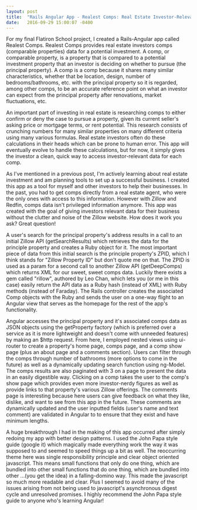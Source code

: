 ```yaml
---
layout: post
title:  "Rails Angular App - Realest Comps: Real Estate Investor-Relevant Data for Property Comps Without the Clutter"
date:   2016-09-29 15:00:07 -0400
---
```



For my final Flatiron School project, I created a Rails-Angular app called Realest Comps. Realest Comps provides real estate investors comps (comparable properties) data for a potential investment. A comp, or comparable property, is a property that is compared to a potential investment property that an investor is deciding on whether to pursue (the principal property). A comp is a comp because it shares many similar characteristics, whether that be location, design, number of bedrooms/bathrooms, etc. with the principal property so it is regarded, among other comps, to be an accurate reference point on what an investor can expect from the principal property after renovations, market fluctuations, etc.
	
An important part of investing in real estate is researching comps to either confirm or deny the case to pursue a property, given its current seller's asking price or mortgage terms, or rent potential. This research consists of crunching numbers for many similar properties on many different criteria using many various formulas. Real estate investors often do these calculations in their heads which can be prone to human error. This app will eventually evolve to handle these calculations, but for now, it simply gives the investor a clean, quick way to access investor-relevant data for each comp. 

As I've mentioned in a previous post, I'm actively learning about real estate investment and am planning tools to set up a successful business. I created this app as a tool for myself and other investors to help their businesses. In the past, you had to get comps directly from a real estate agent, who were the only ones with access to this information. However with Zillow and Redfin, comps data isn't privileged information anymore. This app was created with the goal of giving investors relevant data for their business without the clutter and noise of the Zillow website. How does it work you ask? Great question!
	
A user's search for the principal property's address results in a call to an initial Zillow API (getSearchResults) which retrieves the data for the principle property and creates a Ruby object for it. The most important piece of data from this initial search is the principle property's ZPID, which I think stands for "Zillow Property ID" but don't quote me on that. The ZPID is used as a param for a second call to another Zillow API (getDeepComps) which returns XML for our sweet, sweet comps data. Luckily there exists a gem called "rillow", authored by Leo Chan, which lets you (or me in this case) easily return the API data as a Ruby hash (instead of XML) with Ruby methods (instead of Faraday). The Rails controller creates the associated Comp objects with the Ruby and sends the user on a one-way flight to an Angular view that serves as the homepage for the rest of the app's functionality. 
	
Angular accesses the principal property and it's associated comps data as JSON objects using the getProperty factory (which is preferred over a service as it is more lightweight and doesn't come with unneeded features) by making an $http request. From here, I employed nested views using ui-router to create a property's home page, comps page, and a comp show page (plus an about page and a comments section). Users can filter through the comps through number of bathrooms (more options to come in the future) as well as a dynamically updating search function using ng-Model. The comps results are also paginated with 3 on a page to present the data in an easily digestible way. Clicking on a comp takes the user to the comp's show page which provides even more investor-nerdy figures as well as provide links to that property's various Zillow offerings. The comments page is interesting because here users can give feedback on what they like, dislike, and want to see from this app in the future. These comments are dynamically updated and the user inputted fields (user's name and text comment) are validated in Angular to to ensure that they exist and have minimum lengths. 

A huge breakthrough I had in the making of this app occurred after simply redoing my app with better design patterns. I used the John Papa style guide (google it) which magically made everything work the way it was supposed to and seemed to speed things up a bit as well. The reoccurring theme here was single responsibility principle and clear object oriented javascript. This means small functions that only do one thing, which are bundled into other small functions that do one thing, which are bundled into other ...(you get the idea) in a falling-domino way. This made the javascript so much more readable and clear. Plus I seemed to avoid many of the issues arising from not being used to javascript's asynchronous digest cycle and unresolved promises. I highly recommend the John Papa style guide to anyone who's learning Angular! 

